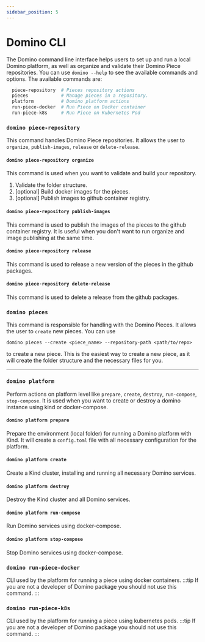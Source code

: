 ```yaml
---
sidebar_position: 5
---
```



# Domino CLI

The Domino command line interface helps users to set up and run a local Domino platform, as well as organize and validate their Domino Piece repositories. You can use `domino --help` to see the available commands and options. The available commands are:

```bash
  piece-repository  # Pieces repository actions
  pieces            # Manage pieces in a repository.
  platform          # Domino platform actions
  run-piece-docker  # Run Piece on Docker container
  run-piece-k8s     # Run Piece on Kubernetes Pod
```

### `domino piece-repository`
This command handles Domino Piece repositories. It allows the user to `organize`, `publish-images`, `release` or `delete-release`.

#### `domino piece-repository organize`
This command is used when you want to validate and build your repository.
1. Validate the folder structure.
2. [optional] Build docker images for the pieces.
3. [optional] Publish images to github container registry.

#### `domino piece-repository publish-images`
This command is used to publish the images of the pieces to the github container registry. It is useful when you don't want to run organize and image publishing at the same time.

#### `domino piece-repository release`
This command is used to release a new version of the pieces in the github packages.

#### `domino piece-repository delete-release`
This command is used to delete a release from the github packages.


### `domino pieces`
This command is responsible for handling with the Domino Pieces. It allows the user to `create` new pieces.
You can use
```
domino pieces --create <piece_name> --repository-path <path/to/repo>
```
to create a new piece. This is the easiest way to create a new piece, as it will create the folder structure and the necessary files for you.

---

### `domino platform`
Perform actions on platform level like `prepare`, `create`, `destroy`, `run-compose`, `stop-compose`.
It is used when you want to create or destroy a domino instance using kind or docker-compose.

#### `domino platform prepare`
Prepare the environment (local folder) for running a Domino platform with Kind. It will create a `config.toml` file with all necessary configuration for the platform.

#### `domino platform create`
Create a Kind cluster, installing and running all necessary Domino services.

#### `domino platform destroy`
Destroy the Kind cluster and all Domino services.

#### `domino platform run-compose`
Run Domino services using docker-compose.

#### `domino platform stop-compose`
Stop Domino services using docker-compose.


### `domino run-piece-docker`
CLI used by the platform for running a piece using docker containers.
:::tip
If you are not a developer of Domino package you should not use this command.
:::

### `domino run-piece-k8s`
CLI used by the platform for running a piece using kubernetes pods.
:::tip
If you are not a developer of Domino package you should not use this command.
:::
